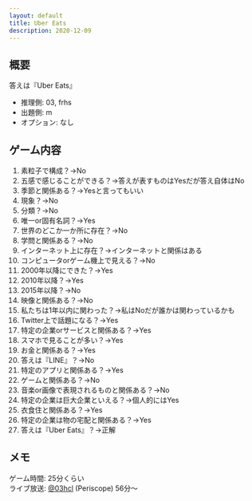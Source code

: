 ```yaml
---
layout: default
title: Uber Eats
description: 2020-12-09
---
```


## 概要

答えは『Uber Eats』

- 推理側: 03, frhs
- 出題側: m
- オプション: なし

## ゲーム内容

1. 素粒子で構成？→No
2. 五感で感じることができる？→答えが表すものはYesだが答え自体はNo
3. 季節と関係ある？→Yesと言ってもいい
4. 現象？→No
5. 分類？→No
6. 唯一or固有名詞？→Yes
7. 世界のどこか一か所に存在？→No
8. 学問と関係ある？→No
9. インターネット上に存在？→インターネットと関係はある
10. コンピュータorゲーム機上で見える？→No
11. 2000年以降にできた？→Yes
12. 2010年以降？→Yes
13. 2015年以降？→No
14. 映像と関係ある？→No
15. 私たちは1年以内に関わった？→私はNoだが誰かは関わっているかも
16. Twitter上で話題になる？→Yes
17. 特定の企業orサービスと関係ある？→Yes
18. スマホで見ることが多い？→Yes
19. お金と関係ある？→Yes
20. 答えは『LINE』？→No
21. 特定のアプリと関係ある？→Yes
22. ゲームと関係ある？→No
23. 音楽or画像で表現されるものと関係ある？→No
24. 特定の企業は巨大企業といえる？→個人的にはYes
25. 衣食住と関係ある？→Yes
26. 特定の企業は物の宅配と関係ある？→Yes
27. 答えは『Uber Eats』？→正解

## メモ

ゲーム時間: 25分くらい  
ライブ放送: [@03hcl](https://www.periscope.tv/03hcl/) (Periscope) 56分～
